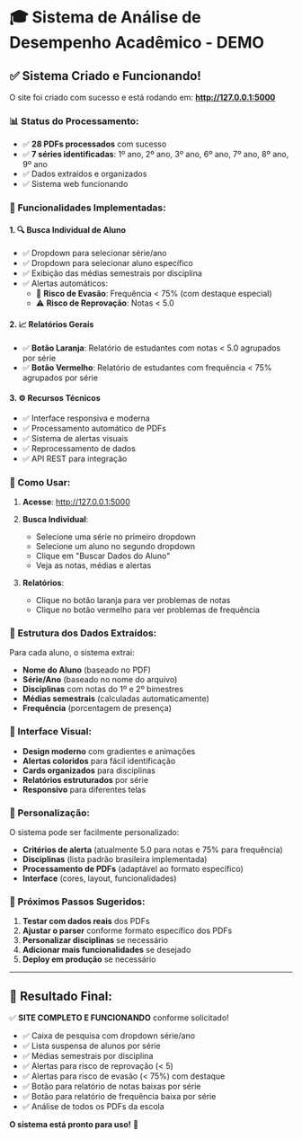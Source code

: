 # 🎓 Sistema de Análise de Desempenho Acadêmico - DEMO

## ✅ Sistema Criado e Funcionando!

O site foi criado com sucesso e está rodando em: **http://127.0.0.1:5000**

### 📊 Status do Processamento:
- ✅ **28 PDFs processados** com sucesso
- ✅ **7 séries identificadas**: 1º ano, 2º ano, 3º ano, 6º ano, 7º ano, 8º ano, 9º ano
- ✅ Dados extraídos e organizados
- ✅ Sistema web funcionando

### 🎯 Funcionalidades Implementadas:

#### 1. 🔍 **Busca Individual de Aluno**
- ✅ Dropdown para selecionar série/ano
- ✅ Dropdown para selecionar aluno específico
- ✅ Exibição das médias semestrais por disciplina
- ✅ Alertas automáticos:
  - 🔴 **Risco de Evasão**: Frequência < 75% (com destaque especial)
  - ⚠️ **Risco de Reprovação**: Notas < 5.0

#### 2. 📈 **Relatórios Gerais**
- ✅ **Botão Laranja**: Relatório de estudantes com notas < 5.0 agrupados por série
- ✅ **Botão Vermelho**: Relatório de estudantes com frequência < 75% agrupados por série

#### 3. ⚙️ **Recursos Técnicos**
- ✅ Interface responsiva e moderna
- ✅ Processamento automático de PDFs
- ✅ Sistema de alertas visuais
- ✅ Reprocessamento de dados
- ✅ API REST para integração

### 🚀 Como Usar:

1. **Acesse**: http://127.0.0.1:5000
2. **Busca Individual**:
   - Selecione uma série no primeiro dropdown
   - Selecione um aluno no segundo dropdown
   - Clique em "Buscar Dados do Aluno"
   - Veja as notas, médias e alertas

3. **Relatórios**:
   - Clique no botão laranja para ver problemas de notas
   - Clique no botão vermelho para ver problemas de frequência

### 📁 Estrutura dos Dados Extraídos:

Para cada aluno, o sistema extrai:
- **Nome do Aluno** (baseado no PDF)
- **Série/Ano** (baseado no nome do arquivo)
- **Disciplinas** com notas do 1º e 2º bimestres
- **Médias semestrais** (calculadas automaticamente)
- **Frequência** (porcentagem de presença)

### 🎨 Interface Visual:

- **Design moderno** com gradientes e animações
- **Alertas coloridos** para fácil identificação
- **Cards organizados** para disciplinas
- **Relatórios estruturados** por série
- **Responsivo** para diferentes telas

### 🔧 Personalização:

O sistema pode ser facilmente personalizado:
- **Critérios de alerta** (atualmente 5.0 para notas e 75% para frequência)
- **Disciplinas** (lista padrão brasileira implementada)
- **Processamento de PDFs** (adaptável ao formato específico)
- **Interface** (cores, layout, funcionalidades)

### 📝 Próximos Passos Sugeridos:

1. **Testar com dados reais** dos PDFs
2. **Ajustar o parser** conforme formato específico dos PDFs
3. **Personalizar disciplinas** se necessário
4. **Adicionar mais funcionalidades** se desejado
5. **Deploy em produção** se necessário

---

## 🎉 Resultado Final:

✅ **SITE COMPLETO E FUNCIONANDO** conforme solicitado!

- ✅ Caixa de pesquisa com dropdown série/ano
- ✅ Lista suspensa de alunos por série
- ✅ Médias semestrais por disciplina
- ✅ Alertas para risco de reprovação (< 5)
- ✅ Alertas para risco de evasão (< 75%) com destaque
- ✅ Botão para relatório de notas baixas por série
- ✅ Botão para relatório de frequência baixa por série
- ✅ Análise de todos os PDFs da escola

**O sistema está pronto para uso!** 🚀
